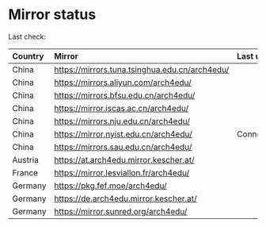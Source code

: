 <script src="./time.js"></script>
# Mirror status
Last check: <script type="text/javascript">localize(1697732601.1857364);</script>

|Country|Mirror|Last update|
|:------|:-----|:----------|
|China|https://mirrors.tuna.tsinghua.edu.cn/arch4edu/|<script type="text/javascript">localize(1697697126);</script>|
|China|https://mirrors.aliyun.com/arch4edu/|<script type="text/javascript">localize(1697697126);</script>|
|China|https://mirrors.bfsu.edu.cn/arch4edu/|<script type="text/javascript">localize(1697697126);</script>|
|China|https://mirror.iscas.ac.cn/arch4edu/|<script type="text/javascript">localize(1697697126);</script>|
|China|https://mirrors.nju.edu.cn/arch4edu/|<script type="text/javascript">localize(1697653993);</script>|
|China|https://mirror.nyist.edu.cn/arch4edu/|ConnectionError|
|China|https://mirrors.sau.edu.cn/arch4edu/|<script type="text/javascript">localize(1697697126);</script>|
|Austria|https://at.arch4edu.mirror.kescher.at/|<script type="text/javascript">localize(1697697126);</script>|
|France|https://mirror.lesviallon.fr/arch4edu/|<script type="text/javascript">localize(1697697126);</script>|
|Germany|https://pkg.fef.moe/arch4edu/|<script type="text/javascript">localize(1697697126);</script>|
|Germany|https://de.arch4edu.mirror.kescher.at/|<script type="text/javascript">localize(1697697126);</script>|
|Germany|https://mirror.sunred.org/arch4edu/|<script type="text/javascript">localize(1697697126);</script>|

<script src="./tablefilter/tablefilter.js"></script>
<script src="./table.js"></script>